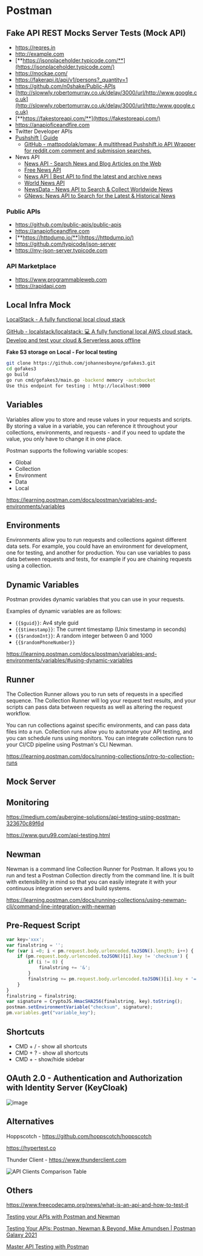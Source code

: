 # Postman

## Fake API REST Mocks Server Tests (Mock API)

- https://reqres.in
- http://example.com
- [**https://jsonplaceholder.typicode.com/**](https://jsonplaceholder.typicode.com/)
- https://mockae.com/
- https://fakerapi.it/api/v1/persons?_quantity=1
- https://github.com/n0shake/Public-APIs
- [http://slowwly.robertomurray.co.uk/delay/3000/url/http://www.google.co.uk](http://slowwly.robertomurray.co.uk/delay/3000/url/http:/www.google.co.uk)
- [**https://fakestoreapi.com/**](https://fakestoreapi.com/)
- https://anapioficeandfire.com
- Twitter Developer APIs
- [Pushshift | Guide](https://api.pushshift.io/guide)
    - [GitHub - mattpodolak/pmaw: A multithread Pushshift.io API Wrapper for reddit.com comment and submission searches.](https://github.com/mattpodolak/pmaw)
- News API
    - [News API - Search News and Blog Articles on the Web](https://newsapi.org/)
    - [Free News API](https://www.newscatcherapi.com/free-news-api)
    - [News API | Best API to find the latest and archive news](https://www.newsapi.ai/)
    - [World News API](https://worldnewsapi.com/)
    - [NewsData - News API to Search & Collect Worldwide News](https://newsdata.io/)
    - [GNews: News API to Search for the Latest & Historical News](https://gnews.io/)

### Public APIs

- https://github.com/public-apis/public-apis
- https://anapioficeandfire.com
- [**https://httpdump.io/**](https://httpdump.io/)
- https://github.com/typicode/json-server
- https://my-json-server.typicode.com

### API Marketplace

- https://www.programmableweb.com
- https://rapidapi.com

## Local Infra Mock

[LocalStack - A fully functional local cloud stack](https://localstack.cloud/)

[GitHub - localstack/localstack: 💻 A fully functional local AWS cloud stack. Develop and test your cloud & Serverless apps offline](https://github.com/localstack/localstack)

**Fake S3 storage on Local - For local testing**

```bash
git clone https://github.com/johannesboyne/gofakes3.git
cd gofakes3
go build
go run cmd/gofakes3/main.go -backend memory -autobucket
Use this endpoint for testing : http://localhost:9000
```

## Variables

Variables allow you to store and reuse values in your requests and scripts. By storing a value in a variable, you can reference it throughout your collections, environments, and requests - and if you need to update the value, you only have to change it in one place.

Postman supports the following variable scopes:

- Global
- Collection
- Environment
- Data
- Local

https://learning.postman.com/docs/postman/variables-and-environments/variables

## Environments

Environments allow you to run requests and collections against different data sets. For example, you could have an environment for development, one for testing, and another for production. You can use variables to pass data between requests and tests, for example if you are chaining requests using a collection.

## Dynamic Variables

Postman provides dynamic variables that you can use in your requests.

Examples of dynamic variables are as follows:

- `{{$guid}}`: Av4 style guid
- `{{$timestamp}}`: The current timestamp (Unix timestamp in seconds)
- `{{$randomInt}}`: A random integer between 0 and 1000
- `{{$randomPhoneNumber}}`

https://learning.postman.com/docs/postman/variables-and-environments/variables/#using-dynamic-variables

## Runner

The Collection Runner allows you to run sets of requests in a specified sequence. The Collection Runner will log your request test results, and your scripts can pass data between requests as well as altering the request workflow.

You can run collections against specific environments, and can pass data files into a run. Collection runs allow you to automate your API testing, and you can schedule runs using monitors. You can integrate collection runs to your CI/CD pipeline using Postman's CLI Newman.

https://learning.postman.com/docs/running-collections/intro-to-collection-runs

## Mock Server

## Monitoring

https://medium.com/aubergine-solutions/api-testing-using-postman-323670c89f6d

https://www.guru99.com/api-testing.html

## Newman

Newman is a command line Collection Runner for Postman. It allows you to run and test a Postman Collection directly from the command line. It is built with extensibility in mind so that you can easily integrate it with your continuous integration servers and build systems.

https://learning.postman.com/docs/running-collections/using-newman-cli/command-line-integration-with-newman

## Pre-Request Script

```js
var key='xxx';
var finalstring = '';
for (var i =0; i < pm.request.body.urlencoded.toJSON().length; i++) {
    if (pm.request.body.urlencoded.toJSON()[i].key != 'checksum') {
        if (i != 0) {
            finalstring += '&';
        }
        finalstring += pm.request.body.urlencoded.toJSON()[i].key + '=' + pm.request.body.urlencoded.toJSON()[i].value;
    }
}
finalstring = finalstring;
var signature = CryptoJS.HmacSHA256(finalstring, key).toString();
postman.setEnvironmentVariable("checksum", signature);
pm.variables.get("variable_key");
```

## Shortcuts

- CMD + / - show all shortcuts
- CMD + ? - show all shortcuts
- CMD +  - show/hide sidebar

## OAuth 2.0 - Authentication and Authorization with Identity Server (KeyCloak)

![image](../../media/Postman-image1.jpg)

## Alternatives

Hoppscotch - https://github.com/hoppscotch/hoppscotch

https://hypertest.co

Thunder Client - https://www.thunderclient.com

![API Clients Comparison Table](../../media/Pasted%20image%2020240326090807.jpg)

## Others

https://www.freecodecamp.org/news/what-is-an-api-and-how-to-test-it

[Testing your APIs with Postman and Newman](https://www.youtube.com/watch?v=fTtA9qXkNAk)

[Testing Your APIs: Postman, Newman & Beyond, Mike Amundsen | Postman Galaxy 2021](https://www.youtube.com/watch?v=DGxvFSy-i78&ab_channel=Postman)

[Master API Testing with Postman](https://www.freecodecamp.org/news/master-api-testing-with-postman/)
